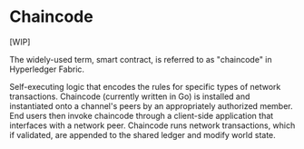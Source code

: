 Chaincode
=========

\[WIP\]

The widely-used term, smart contract, is referred to as \"chaincode\" in
Hyperledger Fabric.

Self-executing logic that encodes the rules for specific types of
network transactions. Chaincode (currently written in Go) is installed
and instantiated onto a channel\'s peers by an appropriately authorized
member. End users then invoke chaincode through a client-side
application that interfaces with a network peer. Chaincode runs network
transactions, which if validated, are appended to the shared ledger and
modify world state.
